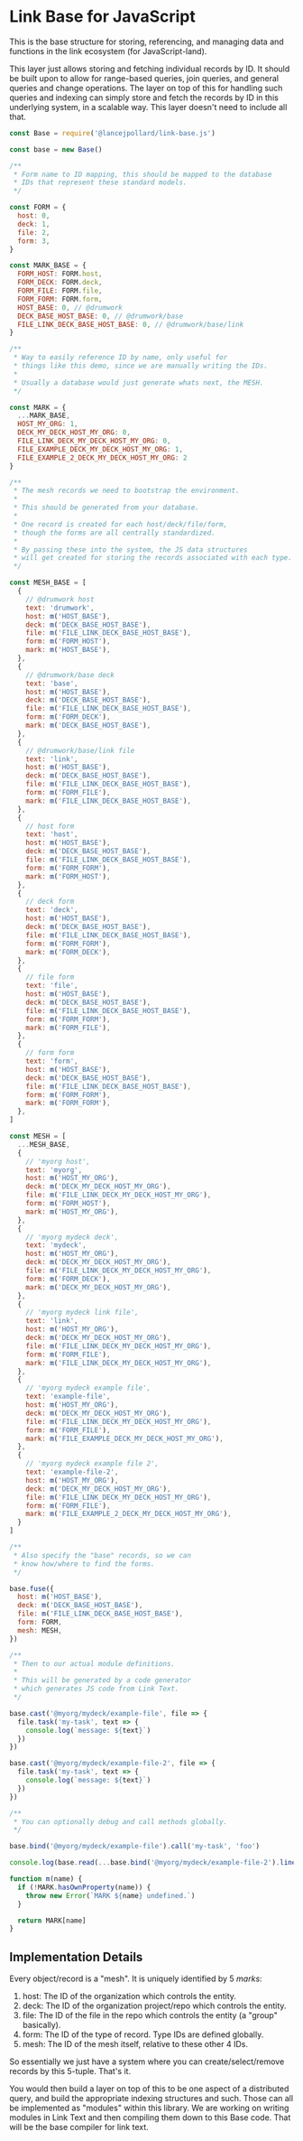 
# Link Base for JavaScript

This is the base structure for storing, referencing, and managing data and functions in the link ecosystem (for JavaScript-land).

This layer just allows storing and fetching individual records by ID. It should be built upon to allow for range-based queries, join queries, and general queries and change operations. The layer on top of this for handling such queries and indexing can simply store and fetch the records by ID in this underlying system, in a scalable way. This layer doesn't need to include all that.

```js
const Base = require('@lancejpollard/link-base.js')

const base = new Base()

/**
 * Form name to ID mapping, this should be mapped to the database
 * IDs that represent these standard models.
 */

const FORM = {
  host: 0,
  deck: 1,
  file: 2,
  form: 3,
}

const MARK_BASE = {
  FORM_HOST: FORM.host,
  FORM_DECK: FORM.deck,
  FORM_FILE: FORM.file,
  FORM_FORM: FORM.form,
  HOST_BASE: 0, // @drumwork
  DECK_BASE_HOST_BASE: 0, // @drumwork/base
  FILE_LINK_DECK_BASE_HOST_BASE: 0, // @drumwork/base/link
}

/**
 * Way to easily reference ID by name, only useful for
 * things like this demo, since we are manually writing the IDs.
 *
 * Usually a database would just generate whats next, the MESH.
 */

const MARK = {
  ...MARK_BASE,
  HOST_MY_ORG: 1,
  DECK_MY_DECK_HOST_MY_ORG: 0,
  FILE_LINK_DECK_MY_DECK_HOST_MY_ORG: 0,
  FILE_EXAMPLE_DECK_MY_DECK_HOST_MY_ORG: 1,
  FILE_EXAMPLE_2_DECK_MY_DECK_HOST_MY_ORG: 2
}

/**
 * The mesh records we need to bootstrap the environment.
 *
 * This should be generated from your database.
 *
 * One record is created for each host/deck/file/form,
 * though the forms are all centrally standardized.
 *
 * By passing these into the system, the JS data structures
 * will get created for storing the records associated with each type.
 */

const MESH_BASE = [
  {
    // @drumwork host
    text: 'drumwork',
    host: m('HOST_BASE'),
    deck: m('DECK_BASE_HOST_BASE'),
    file: m('FILE_LINK_DECK_BASE_HOST_BASE'),
    form: m('FORM_HOST'),
    mark: m('HOST_BASE'),
  },
  {
    // @drumwork/base deck
    text: 'base',
    host: m('HOST_BASE'),
    deck: m('DECK_BASE_HOST_BASE'),
    file: m('FILE_LINK_DECK_BASE_HOST_BASE'),
    form: m('FORM_DECK'),
    mark: m('DECK_BASE_HOST_BASE'),
  },
  {
    // @drumwork/base/link file
    text: 'link',
    host: m('HOST_BASE'),
    deck: m('DECK_BASE_HOST_BASE'),
    file: m('FILE_LINK_DECK_BASE_HOST_BASE'),
    form: m('FORM_FILE'),
    mark: m('FILE_LINK_DECK_BASE_HOST_BASE'),
  },
  {
    // host form
    text: 'host',
    host: m('HOST_BASE'),
    deck: m('DECK_BASE_HOST_BASE'),
    file: m('FILE_LINK_DECK_BASE_HOST_BASE'),
    form: m('FORM_FORM'),
    mark: m('FORM_HOST'),
  },
  {
    // deck form
    text: 'deck',
    host: m('HOST_BASE'),
    deck: m('DECK_BASE_HOST_BASE'),
    file: m('FILE_LINK_DECK_BASE_HOST_BASE'),
    form: m('FORM_FORM'),
    mark: m('FORM_DECK'),
  },
  {
    // file form
    text: 'file',
    host: m('HOST_BASE'),
    deck: m('DECK_BASE_HOST_BASE'),
    file: m('FILE_LINK_DECK_BASE_HOST_BASE'),
    form: m('FORM_FORM'),
    mark: m('FORM_FILE'),
  },
  {
    // form form
    text: 'form',
    host: m('HOST_BASE'),
    deck: m('DECK_BASE_HOST_BASE'),
    file: m('FILE_LINK_DECK_BASE_HOST_BASE'),
    form: m('FORM_FORM'),
    mark: m('FORM_FORM'),
  },
]

const MESH = [
  ...MESH_BASE,
  {
    // 'myorg host',
    text: 'myorg',
    host: m('HOST_MY_ORG'),
    deck: m('DECK_MY_DECK_HOST_MY_ORG'),
    file: m('FILE_LINK_DECK_MY_DECK_HOST_MY_ORG'),
    form: m('FORM_HOST'),
    mark: m('HOST_MY_ORG'),
  },
  {
    // 'myorg mydeck deck',
    text: 'mydeck',
    host: m('HOST_MY_ORG'),
    deck: m('DECK_MY_DECK_HOST_MY_ORG'),
    file: m('FILE_LINK_DECK_MY_DECK_HOST_MY_ORG'),
    form: m('FORM_DECK'),
    mark: m('DECK_MY_DECK_HOST_MY_ORG'),
  },
  {
    // 'myorg mydeck link file',
    text: 'link',
    host: m('HOST_MY_ORG'),
    deck: m('DECK_MY_DECK_HOST_MY_ORG'),
    file: m('FILE_LINK_DECK_MY_DECK_HOST_MY_ORG'),
    form: m('FORM_FILE'),
    mark: m('FILE_LINK_DECK_MY_DECK_HOST_MY_ORG'),
  },
  {
    // 'myorg mydeck example file',
    text: 'example-file',
    host: m('HOST_MY_ORG'),
    deck: m('DECK_MY_DECK_HOST_MY_ORG'),
    file: m('FILE_LINK_DECK_MY_DECK_HOST_MY_ORG'),
    form: m('FORM_FILE'),
    mark: m('FILE_EXAMPLE_DECK_MY_DECK_HOST_MY_ORG'),
  },
  {
    // 'myorg mydeck example file 2',
    text: 'example-file-2',
    host: m('HOST_MY_ORG'),
    deck: m('DECK_MY_DECK_HOST_MY_ORG'),
    file: m('FILE_LINK_DECK_MY_DECK_HOST_MY_ORG'),
    form: m('FORM_FILE'),
    mark: m('FILE_EXAMPLE_2_DECK_MY_DECK_HOST_MY_ORG'),
  }
]

/**
 * Also specify the "base" records, so we can
 * know how/where to find the forms.
 */

base.fuse({
  host: m('HOST_BASE'),
  deck: m('DECK_BASE_HOST_BASE'),
  file: m('FILE_LINK_DECK_BASE_HOST_BASE'),
  form: FORM,
  mesh: MESH,
})

/**
 * Then to our actual module definitions.
 *
 * This will be generated by a code generator
 * which generates JS code from Link Text.
 */

base.cast('@myorg/mydeck/example-file', file => {
  file.task('my-task', text => {
    console.log(`message: ${text}`)
  })
})

base.cast('@myorg/mydeck/example-file-2', file => {
  file.task('my-task', text => {
    console.log(`message: ${text}`)
  })
})

/**
 * You can optionally debug and call methods globally.
 */

base.bind('@myorg/mydeck/example-file').call('my-task', 'foo')

console.log(base.read(...base.bind('@myorg/mydeck/example-file-2').line()).text)

function m(name) {
  if (!MARK.hasOwnProperty(name)) {
    throw new Error(`MARK ${name} undefined.`)
  }

  return MARK[name]
}
```

## Implementation Details

Every object/record is a "mesh". It is uniquely identified by 5 _marks_:

1. host: The ID of the organization which controls the entity.
2. deck: The ID of the organization project/repo which controls the entity.
3. file: The ID of the file in the repo which controls the entity (a "group" basically).
4. form: The ID of the type of record. Type IDs are defined globally.
5. mesh: The ID of the mesh itself, relative to these other 4 IDs.

So essentially we just have a system where you can create/select/remove records by this 5-tuple. That's it.

You would then build a layer on top of this to be one aspect of a distributed query, and build the appropriate indexing structures and such. Those can all be implemented as "modules" within this library. We are working on writing modules in Link Text and then compiling them down to this Base code. That will be the base compiler for link text.
